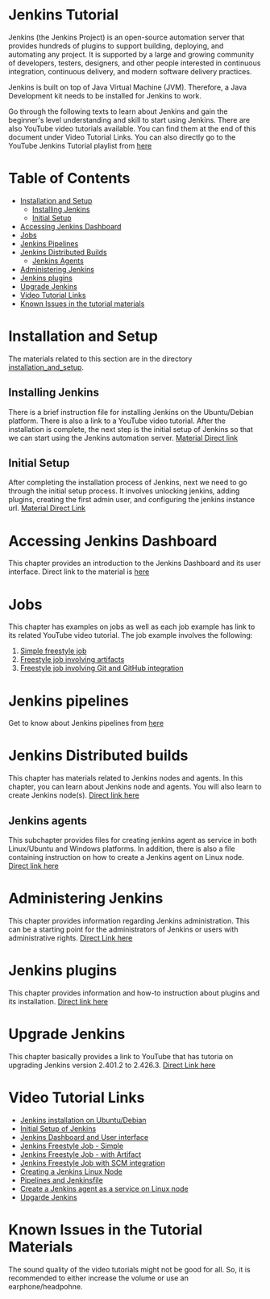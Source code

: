 # Jenkins Tutorial

Jenkins (the Jenkins Project) is an open-source automation server that provides hundreds of plugins to support building, deploying, and automating any project. It is supported by a large and growing community of developers, testers, designers, and other people interested in continuous integration, continuous delivery, and modern software delivery practices.

Jenkins is built on top of Java Virtual Machine (JVM). Therefore, a Java Development kit needs to be installed for Jenkins to work.

Go through the following texts to learn about Jenkins and gain the beginner's level understanding and skill to start using Jenkins. There are also YouTube video tutorials available. You can find them at the end of this document under Video Tutorial Links. You can also directly go to the YouTube Jenkins Tutorial playlist from [here](https://www.youtube.com/watch?v=YVG1vaPAKak&list=PLH_WAPlxQAmFa4o3bqhoKvyXHUhWzRTjn&pp=gAQBiAQB "Jenkins playlist")

# Table of Contents

* [Installation and Setup](#installation-and-setup)
    * [Installing Jenkins](#installing-jenkins)
    * [Initial Setup](#initial-setup)
* [Accessing Jenkins Dashboard](#accessing-jenkins-dashboard)
* [Jobs](#jobs)
* [Jenkins Pipelines](#jenkins-pipelines)
* [Jenkins Distributed Builds](#jenkins-distributed-builds)
    * [Jenkins Agents](#jenkins-agents)
* [Administering Jenkins](#administering-jenkins)
* [Jenkins plugins](#jenkins-plugins)
* [Upgrade Jenkins](#upgrade-jenkins)
* [Video Tutorial Links](#video-tutorial-links)
* [Known Issues in the tutorial materials](#known-issues-in-the-tutorial-materials)


# Installation and Setup

The materials related to this section are in the directory [installation_and_setup](https://github.com/bikarnap/jenkins-tutorial/tree/master/installation_and_setup "Installation and setup materials").

## Installing Jenkins

There is a brief instruction file for installing Jenkins on the Ubuntu/Debian platform. There is also a link to a YouTube video tutorial. After the installation is complete, the next step is the initial setup of Jenkins so that we can start using the Jenkins automation server. [Material Direct link](./installation_and_setup/Ubuntu_Debian.md "Ubuntu_Debian.md")

## Initial Setup

After completing the installation process of Jenkins, next we need to go through the initial setup process. It involves unlocking jenkins, adding plugins, creating the first admin user, and configuring the jenkins instance url. [Material Direct Link](./installation_and_setup/Initial_Setup.md "Initial_Setup.md")

# Accessing Jenkins Dashboard

This chapter provides an introduction to the Jenkins Dashboard and its user interface. Direct link to the material is [here](./using_jenkins/know_jenkins_dashboard.md "here")

# Jobs

This chapter has examples on jobs as well as each job example has link to its related YouTube video tutorial. The job example involves the following:
1. [Simple freestyle job](./jobs/firstJob.md "firstJob.md") 
2. [Freestyle job involving artifacts](./jobs/archieveArtifacts.md "arhieveArtifacts.md")
3. [Freestyle job involving Git and GitHub integration](./jobs/integrateGitAndGitHub.md)

# Jenkins pipelines

Get to know about Jenkins pipelines from [here](./pipeline/ "Pipelines")

# Jenkins Distributed builds

This chapter has materials related to Jenkins nodes and agents. In this chapter, you can learn about Jenkins node and agents. You will also learn to create Jenkins node(s). [Direct link here](./managing_jenkins/nodes/ "Jenkins Distributed builds")

## Jenkins agents

This subchapter provides files for creating jenkins agent as service in both Linux/Ubuntu and Windows platforms. In addition, there is also a file containing instruction on how to create a Jenkins agent on Linux node. [Direct link here](./agents/ "Jenkins agents")

# Administering Jenkins

This chapter provides information regarding Jenkins administration. This can be a starting point for the administrators of Jenkins or users with administrative rights. [Direct Link here](./managing_jenkins/administering_jenkins.md "administering_jenkins.md")

# Jenkins plugins

This chapter provides information and how-to instruction about plugins and its installation. [Direct link here](./managing_jenkins/plugins/ "Jenkins plugins")

# Upgrade Jenkins

This chapter basically provides a link to YouTube that has tutoria on upgrading Jenkins version 2.401.2 to 2.426.3. [Direct Link here](./managing_jenkins/upgrade_jenkins.md "upgrade_jenkins.md")

# Video Tutorial Links

* [Jenkins installation on Ubuntu/Debian](https://youtu.be/YVG1vaPAKak "Tutorial video on Jenkins installation on Ubuntu/Debian")
* [Initial Setup of Jenkins](https://youtu.be/dRprQhS0fdg "Tutorial video on initial setup of Jenkins")
* [Jenkins Dashboard and User interface](https://youtu.be/tllInX8dD4U "Jenkins Dashboard and User interface")
* [Jenkins Freestyle Job - Simple](https://www.youtube.com/watch?v=RcCUoDG_OC4 "Jenkins Freestyle Job - Simple")
* [Jenkins Freestyle Job - with Artifact](https://youtu.be/BkM8h3avN8M "Jenkins Freestyle Job - with Artifacts")
* [Jenkins Freestyle Job with SCM integration](https://youtu.be/GuR2tNVVhOc "Jenkins Freestyle Job with SCM integration")
* [Creating a Jenkins Linux Node](https://youtu.be/I6Sb1ndxtOc "Creating a Jenkins Linux Node")
* [Pipelines and Jenkinsfile](https://youtu.be/UFctZKYxypc "Pipelines and Jenkinsfile")
* [Create a Jenkins agent as a service on Linux node](https://youtu.be/meXR-DpO_Kk "Create a Jenkins agent as a service on Linux node")
* [Upgarde Jenkins](https://youtu.be/yjllMwQz5B4 "Upgrade Jenkins")

# Known Issues in the Tutorial Materials
The sound quality of the video tutorials might not be good for all. So, it is recommended to either increase the volume or use an earphone/headpohne.
